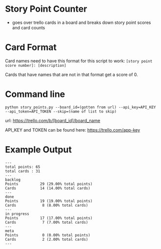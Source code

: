 # Story Point Counter
* goes over trello cards in a board and breaks down story point scores and card counts

# Card Format
Card names need to have this format for this script to work:
`[story point score number]: [description]`

Cards that have names that are not in that format get a score of 0.

# Command line
`python story_points.py --board_id=(gotten from url) --api_key=API_KEY --api_token=API_TOKEN --skip=(name of list to skip)`

url:
https://trello.com/b/[board_id]/board_name

API_KEY and TOKEN can be found here:
https://trello.com/app-key

# Example Output
```
---
total points: 65
total cards : 31
---
backlog
Points          29 (29.00% total points)
Cards           14 (14.00% total cards)
---
done
Points          19 (19.00% total points)
Cards            8 (8.00% total cards)
---
in progress
Points          17 (17.00% total points)
Cards            7 (7.00% total cards)
---
meta
Points           0 (0.00% total points)
Cards            2 (2.00% total cards)
---
